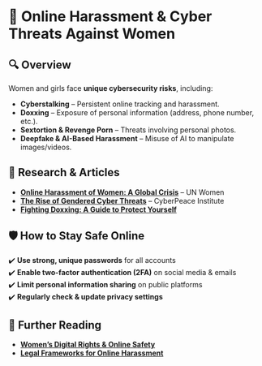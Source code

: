 # 🚨 Online Harassment & Cyber Threats Against Women  

## 🔍 Overview  
Women and girls face **unique cybersecurity risks**, including:  
- **Cyberstalking** – Persistent online tracking and harassment.  
- **Doxxing** – Exposure of personal information (address, phone number, etc.).  
- **Sextortion & Revenge Porn** – Threats involving personal photos.  
- **Deepfake & AI-Based Harassment** – Misuse of AI to manipulate images/videos.  

## 📖 Research & Articles  
- **[Online Harassment of Women: A Global Crisis](https://www.unwomen.org/harassment-report)** – UN Women  
- **[The Rise of Gendered Cyber Threats](https://cyberpeaceinstitute.org/gender-cybercrime-report/)** – CyberPeace Institute  
- **[Fighting Doxxing: A Guide to Protect Yourself](https://www.privacyrights.org/doxxing-guide)**  

## 🛡️ How to Stay Safe Online  
✔️ **Use strong, unique passwords** for all accounts  
✔️ **Enable two-factor authentication (2FA)** on social media & emails  
✔️ **Limit personal information sharing** on public platforms  
✔️ **Regularly check & update privacy settings**  

## 🔗 Further Reading  
- **[Women’s Digital Rights & Online Safety](https://www.accessnow.org/digital-rights/)**
- **[Legal Frameworks for Online Harassment](https://cyberlaw.stanford.edu/)**
